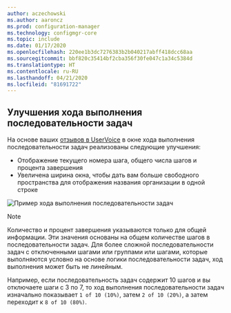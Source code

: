 ```yaml
---
author: aczechowski
ms.author: aaroncz
ms.prod: configuration-manager
ms.technology: configmgr-core
ms.topic: include
ms.date: 01/17/2020
ms.openlocfilehash: 220ee1b3dc7276383b2b040217abff418dcc68aa
ms.sourcegitcommit: bbf820c35414bf2cba356f30fe047c1a34c5384d
ms.translationtype: HT
ms.contentlocale: ru-RU
ms.lasthandoff: 04/21/2020
ms.locfileid: "81691722"
---
```

## <a name="improvements-to-task-sequence-progress"></a><a name="bkmk_tsprogress"></a> Улучшения хода выполнения последовательности задач

<!--5932692, fka 2356386-->

На основе ваших [отзывов в UserVoice](https://configurationmanager.uservoice.com/forums/300492-ideas/suggestions/33666679-add-the-complete-progression-status-in-the-progres) в окне хода выполнения последовательности задач реализованы следующие улучшения:

- Отображение текущего номера шага, общего числа шагов и процента завершения
- Увеличена ширина окна, чтобы дать вам больше свободного пространства для отображения названия организации в одной строке

![Пример хода выполнения последовательности задач](../../media/2356386-task-sequence-progress.png)

> [!NOTE]
> Количество и процент завершения указываются только для общей информации. Эти значения основаны на общем количестве шагов в последовательности задач. Для более сложной последовательности задач с отключенными шагами или группами или шагами, которые выполняются условно на основе логики последовательности задач, ход выполнения может быть не линейным.
>
> Например, если последовательность задач содержит 10 шагов и вы отключаете шаги с 3 по 7, то ход выполнения последовательности задач изначально показывает `1 of 10 (10%)`, затем `2 of 10 (20%)`, а затем переходит к `8 of 10 (80%)`.
